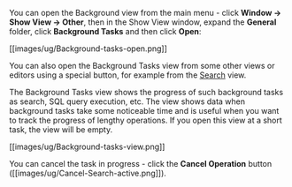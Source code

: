 You can open the Background view from the main menu - click **Window -> Show View -> Other**, then in the Show View window, expand the **General** folder, click **Background Tasks** and then click **Open**:

[[images/ug/Background-tasks-open.png]]

You can also open the Background Tasks view from some other views or editors using a special button, for example from the [Search](https://github.com/dbeaver/dbeaver/wiki/Search) view. 

The Background Tasks view shows the progress of such background tasks as search, SQL query execution, etc. The view shows data when background tasks take some noticeable time and is useful when you want to track the progress of lengthy operations. If you open this view at a short task, the view will be empty.

[[images/ug/Background-tasks-view.png]]

You can cancel the task in progress - click the **Cancel Operation** button ([[images/ug/Cancel-Search-active.png]]).